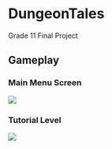 # DungeonTales
Grade 11 Final Project

<h2>Gameplay</h2>

<h3>Main Menu Screen</h3>
<img src="https://i.imgur.com/q2G62ct.png?1"/>

<h3>Tutorial Level</h3>
<img src="https://i.imgur.com/ZbKz07V.png?1"/>
